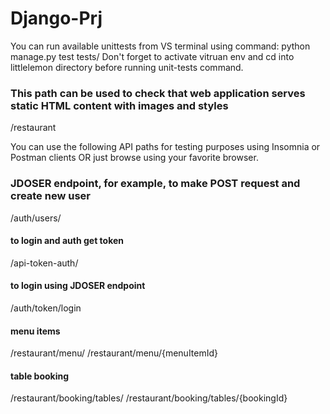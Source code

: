 # Django-Prj




You can run available unittests from VS terminal using command: python manage.py test tests/
Don't forget to activate vitruan env and cd into littlelemon directory before running unit-tests command.

### This path can be used to check that web application serves static HTML content with images and styles
/restaurant

You can use the following API paths for testing purposes using Insomnia or Postman clients
OR just browse using your favorite browser.

### JDOSER endpoint, for example, to make POST request and create new user
/auth/users/ 

#### to login and auth get token
/api-token-auth/ 
#### to login using JDOSER endpoint
/auth/token/login 

#### menu items
/restaurant/menu/
/restaurant/menu/{menuItemId}

#### table booking 
/restaurant/booking/tables/
/restaurant/booking/tables/{bookingId}
